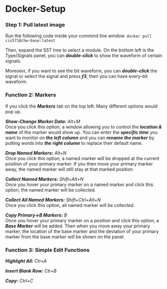 # Docker-Setup
### Step 1: Pull latest image 
Run the following code inside your commind line window.
`docker pull cis5710/hw-base:latest`
    
Then, expand the SST tree to select a module. On the bottom left is the Type/Signals panel, you can ***double-click*** to show the waveform of certain signals.

Moreoevr, if you want to see the bit waveform, you can ___double-click___ the signal or select the signal and press ***f3***, then you can have every-bit waveform.

### Function 2: Markers 
If you click the ***Markers*** tab on the top left. Many different options would pop up.
    
***Show-Change Marker Data:***    *Alt+M*   
Once you click this option, a window allowing you to control the ___location & name___ of the marker would show up. You can enter the ___specific time___ you want to monitor on ___the left column___ and you can ___rename the marker___ by putting words into ___the right column___ to replace their default name.   

***Drop Named Markers:***    *Alt+N*   
Once you click this option, a named marker will be dropped at the current position of your primary marker. If you then move your primary marker away, the named marker will still stay at that marked position.   

***Collect Named Markers:***    *Shift+Alt+N*   
Once you hover your primary marker on a named marker and click this option, the named marker will be collected.   

***Collect All Named Markers:***    *Shift+Ctrl+Alt+N*   
Once you click this option, all named marker will be collected.   

***Copy Primary->B Markers:***    *B*   
Once you hover your primary marker on a position and click this option, a ___Base Marker___ will be added. Then when you move away your primary marker, the location of the base marker and the deviation of your primary marker from the base marker will be shown on the panel.  

### Function 3: Simple Edit Functions 
***Highlight All:***    *Ctr+A*

***Insert Blank Row:***    *Ctr+B*      

***Copy:***    *Ctrl+C*    
